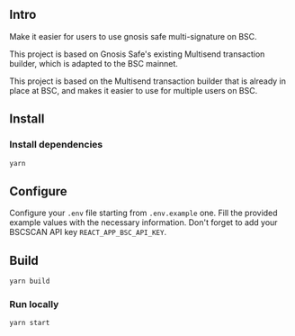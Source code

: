 
## Intro
Make it easier for users to use gnosis safe multi-signature on BSC.

This project is based on Gnosis Safe's existing Multisend transaction builder, which is adapted to the BSC mainnet. 

This project is based on the Multisend transaction builder that is already in place at BSC, and makes it easier to use for multiple users on BSC.

## Install

### Install dependencies

```bash
yarn
```

## Configure

Configure your `.env` file starting from `.env.example` one. Fill the provided example values with the necessary information. Don't forget to add your BSCSCAN API key `REACT_APP_BSC_API_KEY`.

## Build

```bash
yarn build
```

### Run locally

```bash
yarn start
```
